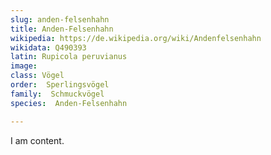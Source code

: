 ```yaml
---
slug: anden-felsenhahn
title: Anden-Felsenhahn
wikipedia: https://de.wikipedia.org/wiki/Andenfelsenhahn
wikidata: Q490393
latin: Rupicola peruvianus
image: 
class: Vögel
order:  Sperlingsvögel
family:  Schmuckvögel
species:  Anden-Felsenhahn

---
```


I am content.
